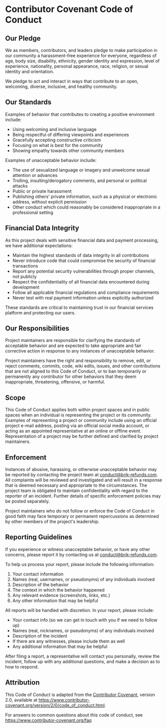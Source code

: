 # Contributor Covenant Code of Conduct

## Our Pledge

We as members, contributors, and leaders pledge to make participation in our community a harassment-free experience for everyone, regardless of age, body size, disability, ethnicity, gender identity and expression, level of experience, nationality, personal appearance, race, religion, or sexual identity and orientation.

We pledge to act and interact in ways that contribute to an open, welcoming, diverse, inclusive, and healthy community.

## Our Standards

Examples of behavior that contributes to creating a positive environment include:

* Using welcoming and inclusive language
* Being respectful of differing viewpoints and experiences
* Gracefully accepting constructive criticism
* Focusing on what is best for the community
* Showing empathy towards other community members

Examples of unacceptable behavior include:

* The use of sexualized language or imagery and unwelcome sexual attention or advances
* Trolling, insulting/derogatory comments, and personal or political attacks
* Public or private harassment
* Publishing others' private information, such as a physical or electronic address, without explicit permission
* Other conduct which could reasonably be considered inappropriate in a professional setting

## Financial Data Integrity

As this project deals with sensitive financial data and payment processing, we have additional expectations:

* Maintain the highest standards of data integrity in all contributions
* Never introduce code that could compromise the security of financial transactions
* Report any potential security vulnerabilities through proper channels, not publicly
* Respect the confidentiality of all financial data encountered during development
* Follow all applicable financial regulations and compliance requirements
* Never test with real payment information unless explicitly authorized

These standards are critical to maintaining trust in our financial services platform and protecting our users.

## Our Responsibilities

Project maintainers are responsible for clarifying the standards of acceptable behavior and are expected to take appropriate and fair corrective action in response to any instances of unacceptable behavior.

Project maintainers have the right and responsibility to remove, edit, or reject comments, commits, code, wiki edits, issues, and other contributions that are not aligned to this Code of Conduct, or to ban temporarily or permanently any contributor for other behaviors that they deem inappropriate, threatening, offensive, or harmful.

## Scope

This Code of Conduct applies both within project spaces and in public spaces when an individual is representing the project or its community. Examples of representing a project or community include using an official project e-mail address, posting via an official social media account, or acting as an appointed representative at an online or offline event. Representation of a project may be further defined and clarified by project maintainers.

## Enforcement

Instances of abusive, harassing, or otherwise unacceptable behavior may be reported by contacting the project team at conduct@brik-refunds.com. All complaints will be reviewed and investigated and will result in a response that is deemed necessary and appropriate to the circumstances. The project team is obligated to maintain confidentiality with regard to the reporter of an incident. Further details of specific enforcement policies may be posted separately.

Project maintainers who do not follow or enforce the Code of Conduct in good faith may face temporary or permanent repercussions as determined by other members of the project's leadership.

## Reporting Guidelines

If you experience or witness unacceptable behavior, or have any other concerns, please report it by contacting us at conduct@brik-refunds.com. 

To help us process your report, please include the following information:

1. Your contact information
2. Names (real, usernames, or pseudonyms) of any individuals involved
3. Description of the behavior
4. The context in which the behavior happened
5. Any relevant evidence (screenshots, links, etc.)
6. Any other information that may be helpful

All reports will be handled with discretion. In your report, please include:

* Your contact info (so we can get in touch with you if we need to follow up)
* Names (real, nicknames, or pseudonyms) of any individuals involved
* Description of the incident
* If there are any witnesses, please include them as well
* Any additional information that may be helpful

After filing a report, a representative will contact you personally, review the incident, follow up with any additional questions, and make a decision as to how to respond.

## Attribution

This Code of Conduct is adapted from the [Contributor Covenant](https://www.contributor-covenant.org), version 2.0, available at https://www.contributor-covenant.org/version/2/0/code_of_conduct.html.

For answers to common questions about this code of conduct, see https://www.contributor-covenant.org/faq